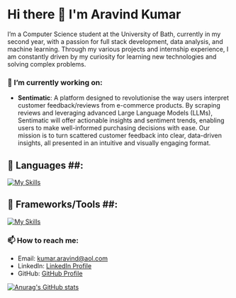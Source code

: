 <!--
**araa1902/araa1902** is a ✨ _special_ ✨ repository because its `README.md` (this file) appears on your GitHub profile.

Here are some ideas to get you started:

- 🔭 I’m currently working on ...
- 🌱 I’m currently learning ...
- 👯 I’m looking to collaborate on ...
- 🤔 I’m looking for help with ...
- 💬 Ask me about ...
- 📫 How to reach me: ...
- 😄 Pronouns: ...
- ⚡ Fun fact: ...
-->
# Hi there 👋 I'm Aravind Kumar

I’m a Computer Science student at the University of Bath, currently in my second year, with a passion for full stack development, data analysis, and machine learning. Through my various projects and internship experience, I am constantly driven by my curiosity for learning new technologies and solving complex problems.

### 🔭 I’m currently working on:
- **Sentimatic**: A platform designed to revolutionise the way users interpret customer feedback/reviews from e-commerce products. By scraping reviews and leveraging advanced Large Language Models (LLMs), Sentimatic will offer actionable insights and sentiment trends, enabling users to make well-informed purchasing decisions with ease. Our mission is to turn scattered customer feedback into clear, data-driven insights, all presented in an intuitive and visually engaging format.

## 🔧 Languages ##: 
[![My Skills](https://skillicons.dev/icons?i=py,cs,c++,java,sqlite,js,ts,haskell)](https://skillicons.dev)

## 🔧 Frameworks/Tools ##: 
[![My Skills](https://skillicons.dev/icons?i=vite,tailwind,supabase,progres,nodejs,nextjs)](https://skillicons.dev)

### 📫 How to reach me:
- Email: [kumar.aravind@aol.com](mailto:kumar.aravind@aol.com)
- LinkedIn: [LinkedIn Profile](https://www.linkedin.com/in/aravind-kumar-74720a212/)
- GitHub: [GitHub Profile](https://github.com/araa1902)

[![Anurag's GitHub stats](https://github-readme-stats.vercel.app/api?username=araa1902)](https://github.com/anuraghazra/github-readme-stats)
